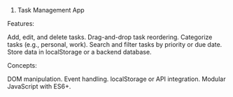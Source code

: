 1. Task Management App

Features:

Add, edit, and delete tasks.
Drag-and-drop task reordering.
Categorize tasks (e.g., personal, work).
Search and filter tasks by priority or due date.
Store data in localStorage or a backend database.

Concepts:

DOM manipulation.
Event handling.
localStorage or API integration.
Modular JavaScript with ES6+.